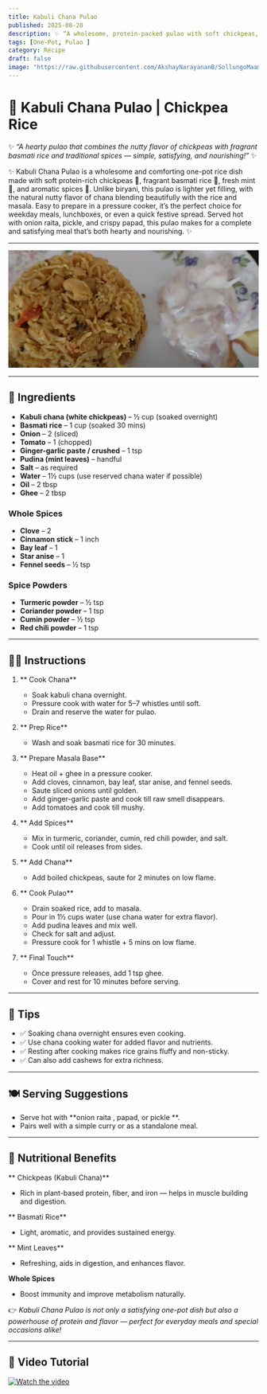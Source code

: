 ```yaml
---
title: Kabuli Chana Pulao  
published: 2025-08-20  
description: ✨ “A wholesome, protein-packed pulao with soft chickpeas, fragrant basmati rice, and aromatic spices — a one-pot delight for every meal!” ✨  
tags: [One-Pot, Pulao ]  
category: Recipe  
draft: false  
image: "https://raw.githubusercontent.com/AkshayNarayananB/SollungoMaami/master/images/chanapulao.png"  
---
```


# 🍲 Kabuli Chana Pulao | Chickpea Rice  

✨ *“A hearty pulao that combines the nutty flavor of chickpeas with fragrant basmati rice and traditional spices — simple, satisfying, and nourishing!”* ✨  

✨ Kabuli Chana Pulao is a wholesome and comforting one-pot rice dish made with soft protein-rich chickpeas 🫘, fragrant basmati rice 🍚, fresh mint 🌿, and aromatic spices 🌸. Unlike biryani, this pulao is lighter yet filling, with the natural nutty flavor of chana blending beautifully with the rice and masala. Easy to prepare in a pressure cooker, it’s the perfect choice for weekday meals, lunchboxes, or even a quick festive spread. Served hot with onion raita, pickle, and crispy papad, this pulao makes for a complete and satisfying meal that’s both hearty and nourishing. ✨

---

![chanapulao](https://raw.githubusercontent.com/AkshayNarayananB/SollungoMaami/master/images/chanapulao.png)  

---

## 🛒 Ingredients  

-  **Kabuli chana (white chickpeas)** – ½ cup (soaked overnight)  
-  **Basmati rice** – 1 cup (soaked 30 mins)  
-  **Onion** – 2 (sliced)  
-  **Tomato** – 1 (chopped)  
-  **Ginger-garlic paste / crushed** – 1 tsp  
-  **Pudina (mint leaves)** – handful  
-  **Salt** – as required  
-  **Water** – 1½ cups (use reserved chana water if possible)  
-  **Oil** – 2 tbsp  
-  **Ghee** – 2 tbsp  

### Whole Spices  
-  **Clove** – 2  
-  **Cinnamon stick** – 1 inch  
-  **Bay leaf** – 1  
-  **Star anise** – 1  
-  **Fennel seeds** – ½ tsp  

### Spice Powders  
-  **Turmeric powder** – ½ tsp  
-  **Coriander powder** – 1 tsp  
-  **Cumin powder** – ½ tsp  
-  **Red chili powder** – 1 tsp  

---

## 👩‍🍳 Instructions  

1. ** Cook Chana**  
   - Soak kabuli chana overnight.  
   - Pressure cook with water for 5–7 whistles until soft.  
   - Drain and reserve the water for pulao.  

2. ** Prep Rice**  
   - Wash and soak basmati rice for 30 minutes.  

3. ** Prepare Masala Base**  
   - Heat oil + ghee in a pressure cooker.  
   - Add cloves, cinnamon, bay leaf, star anise, and fennel seeds.  
   - Saute sliced onions until golden.  
   - Add ginger-garlic paste and cook till raw smell disappears.  
   - Add tomatoes and cook till mushy.  

4. ** Add Spices**  
   - Mix in turmeric, coriander, cumin, red chili powder, and salt.  
   - Cook until oil releases from sides.  

5. ** Add Chana**  
   - Add boiled chickpeas, saute for 2 minutes on low flame.  

6. ** Cook Pulao**  
   - Drain soaked rice, add to masala.  
   - Pour in 1½ cups water (use chana water for extra flavor).  
   - Add pudina leaves and mix well.  
   - Check for salt and adjust.  
   - Pressure cook for 1 whistle + 5 mins on low flame.  

7. ** Final Touch**  
   - Once pressure releases, add 1 tsp ghee.  
   - Cover and rest for 10 minutes before serving.  

---

## 🌟 Tips  

- ✅ Soaking chana overnight ensures even cooking.  
- ✅ Use chana cooking water for added flavor and nutrients.  
- ✅ Resting after cooking makes rice grains fluffy and non-sticky.
- ✅ Can also add cashews for extra richness. 

---

## 🍽️ Serving Suggestions  

- Serve hot with **onion raita , papad, or pickle **.  
- Pairs well with a simple curry or as a standalone meal.  

---

## 💪 Nutritional Benefits  

** Chickpeas (Kabuli Chana)**  
- Rich in plant-based protein, fiber, and iron — helps in muscle building and digestion.  

** Basmati Rice**  
- Light, aromatic, and provides sustained energy.  

** Mint Leaves**  
- Refreshing, aids in digestion, and enhances flavor.  

**Whole Spices**  
- Boost immunity and improve metabolism naturally.  

👉 *Kabuli Chana Pulao is not only a satisfying one-pot dish but also a powerhouse of protein and flavor — perfect for everyday meals and special occasions alike!*  

---

## 🎥 Video Tutorial  

[![Watch the video](https://img.youtube.com/vi/akhhnTm3Alk/0.jpg)](https://youtu.be/akhhnTm3Alk?si=trUOJIKN9fd4kRGr)  
